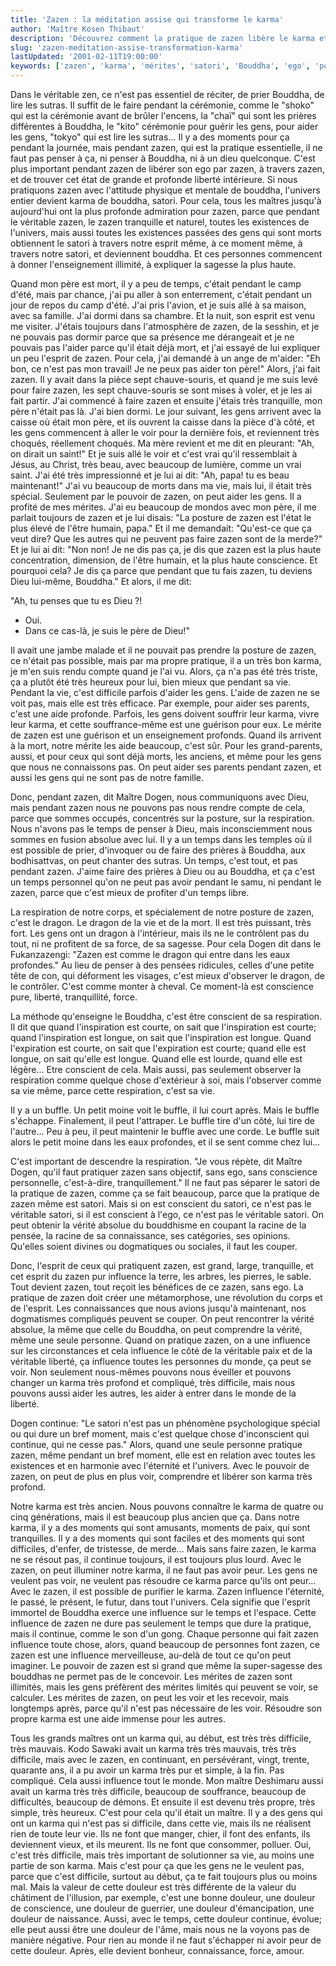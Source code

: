 ```yaml
---
title: 'Zazen : la méditation assise qui transforme le karma'
author: 'Maître Kosen Thibaut'
description: 'Découvrez comment la pratique de zazen libère le karma et crée des mérites durables par la méditation assise.'
slug: 'zazen-meditation-assise-transformation-karma'
lastUpdated: '2001-02-11T19:00:00'
keywords: ['zazen', 'karma', 'mérites', 'satori', 'Bouddha', 'ego', 'posture', 'respiration', 'liberté intérieure', 'méditation zen']
---
```


Dans le véritable zen, ce n'est pas essentiel de réciter, de prier 
Bouddha, de lire les sutras. Il suffit de le faire pendant la cérémonie,
comme le "shoko" qui est la cérémonie avant de brûler l'encens, la
"chaï" qui sont les prières différentes à Bouddha, le "kito"
cérémonie pour guérir les gens, pour aider les gens, "tokyo" qui est
lire les sutras... Il y a des moments pour ça pendant la journée, mais
pendant zazen, qui est la pratique essentielle, il ne faut pas penser à
ça, ni penser à Bouddha, ni à un dieu quelconque. C'est plus important
pendant zazen de libérer son ego par zazen, à travers zazen, et de
trouver cet état de grande et profonde liberté intérieure. Si nous
pratiquons zazen avec l'attitude physique et mentale de bouddha,
l'univers entier devient karma de bouddha, satori. Pour cela, tous les
maîtres jusqu'à aujourd'hui ont la plus profonde admiration pour
zazen, parce que pendant le véritable zazen, le zazen tranquille et
naturel, toutes les existences de l'univers, mais aussi toutes les
existences passées des gens qui sont morts obtiennent le satori à
travers notre esprit même, à ce moment même, à travers notre satori, et
deviennent bouddha. Et ces personnes commencent à donner l'enseignement
illimité, à expliquer la sagesse la plus haute.

Quand mon père est mort, il y a peu de temps, c'était pendant le camp
d'été, mais par chance, j'ai pu aller à son enterrement, c'était
pendant un jour de repos du camp d'été. J'ai pris l'avion, et je suis
allé à sa maison, avec sa famille. J'ai dormi dans sa chambre. Et la
nuit, son esprit est venu me visiter. J'étais toujours dans
l'atmosphère de zazen, de la sesshin, et je ne pouvais pas dormir parce
que sa présence me dérangeait et je ne pouvais pas l'aider parce qu'il
était déjà mort, et j'ai essayé de lui expliquer un peu l'esprit de
zazen. Pour cela, j'ai demandé à un ange de m'aider: "Eh bon, ce
n'est pas mon travail! Je ne peux pas aider ton père!" Alors, j'ai
fait zazen. Il y avait dans la pièce sept chauve-souris, et quand je me
suis levé pour faire zazen, les sept chauve-souris se sont mises à
voler, et je les ai fait partir. J'ai commencé à faire zazen et ensuite
j'étais très tranquille, mon père n'était pas là. J'ai bien dormi. Le
jour suivant, les gens arrivent avec la caisse où était mon père, et ils
ouvrent la caisse dans la pièce d'à côté, et les gens commencent à
aller le voir pour la dernière fois, et reviennent très choqués,
réellement choqués. Ma mère revient et me dit en pleurant: "Ah, on
dirait un saint!" Et je suis allé le voir et c'est vrai qu'il
ressemblait à Jésus, au Christ, très beau, avec beaucoup de lumière,
comme un vrai saint. J'ai été très impressionné et je lui ai dit: "Ah,
papa! tu es beau maintenant!" J'ai vu beaucoup de morts dans ma vie,
mais lui, il était très spécial. Seulement par le pouvoir de zazen, on
peut aider les gens. Il a profité de mes mérites. J'ai eu beaucoup de
mondos avec mon père, il me parlait toujours de zazen et je lui disais:
"La posture de zazen est l'état le plus élevé de l'être humain,
papa." Et il me demandait: "Qu'est-ce que ça veut dire? Que les
autres qui ne peuvent pas faire zazen sont de la merde?" Et je lui ai
dit: "Non non! Je ne dis pas ça, je dis que zazen est la plus haute
concentration, dimension, de l'être humain, et la plus haute
conscience. Et pourquoi cela? Je dis ça parce que pendant que tu fais
zazen, tu deviens Dieu lui-même, Bouddha." Et alors, il me dit:

"Ah, tu penses que tu es Dieu ?!

-   Oui.
-   Dans ce cas-là, je suis le père de Dieu!"

Il avait une jambe malade et il ne pouvait pas prendre la posture de
zazen, ce n'était pas possible, mais par ma propre pratique, il a un
très bon karma, je m'en suis rendu compte quand je l'ai vu. Alors, ça
n'a pas été très triste, ça a plutôt été très heureux pour lui, bien
mieux que pendant sa vie. Pendant la vie, c'est difficile parfois
d'aider les gens. L'aide de zazen ne se voit pas, mais elle est très
efficace. Par exemple, pour aider ses parents, c'est une aide profonde.
Parfois, les gens doivent souffrir leur karma, vivre leur karma, et
cette souffrance-même est une guérison pour eux. Le mérite de zazen est
une guérison et un enseignement profonds. Quand ils arrivent à la mort,
notre mérite les aide beaucoup, c'est sûr. Pour les grand-parents,
aussi, et pour ceux qui sont déjà morts, les anciens, et même pour les
gens que nous ne connaissons pas. On peut aider ses parents pendant
zazen, et aussi les gens qui ne sont pas de notre famille.

Donc, pendant zazen, dit Maître Dogen, nous communiquons avec Dieu, mais
pendant zazen nous ne pouvons pas nous rendre compte de cela, parce que
sommes occupés, concentrés sur la posture, sur la respiration. Nous
n'avons pas le temps de penser à Dieu, mais inconsciemment nous sommes
en fusion absolue avec lui. Il y a un temps dans les temples où il est
possible de prier, d'invoquer ou de faire des prières à Bouddha, aux
bodhisattvas, on peut chanter des sutras. Un temps, c'est tout, et pas
pendant zazen. J'aime faire des prières à Dieu ou au Bouddha, et ça
c'est un temps personnel qu'on ne peut pas avoir pendant le samu, ni
pendant le zazen, parce que c'est mieux de profiter d'un temps libre.

La respiration de notre corps, et spécialement de notre posture de
zazen, c'est le dragon. Le dragon de la vie et de la mort. Il est très
puissant, très fort. Les gens ont un dragon à l'intérieur, mais ils ne
le contrôlent pas du tout, ni ne profitent de sa force, de sa sagesse.
Pour cela Dogen dit dans le Fukanzazengi: "Zazen est comme le dragon
qui entre dans les eaux profondes." Au lieu de penser à des pensées
ridicules, celles d'une petite tête de con, qui déforment les visages,
c'est mieux d'observer le dragon, de le contrôler. C'est comme monter
à cheval. Ce moment-là est conscience pure, liberté, tranquillité,
force.

La méthode qu'enseigne le Bouddha, c'est être conscient de sa
respiration. Il dit que quand l'inspiration est courte, on sait que
l'inspiration est courte; quand l'inspiration est longue, on sait que
l'inspiration est longue. Quand l'expiration est courte, on sait que
l'expiration est courte; quand elle est longue, on sait qu'elle est
longue. Quand elle est lourde, quand elle est légère... Etre conscient
de cela. Mais aussi, pas seulement observer la respiration comme quelque
chose d'extérieur à soi, mais l'observer comme sa vie même, parce
cette respiration, c'est sa vie.

Il y a un buffle. Un petit moine voit le buffle, il lui court après.
Mais le buffle s'échappe. Finalement, il peut l'attraper. Le buffle
tire d'un côté, lui tire de l'autre... Peu à peu, il peut maintenir
le buffle avec une corde. Le buffle suit alors le petit moine dans les
eaux profondes, et il se sent comme chez lui...

C'est important de descendre la respiration. "Je vous répète, dit
Maître Dogen, qu'il faut pratiquer zazen sans objectif, sans ego, sans
conscience personnelle, c'est-à-dire, tranquillement." Il ne faut pas
séparer le satori de la pratique de zazen, comme ça se fait beaucoup,
parce que la pratique de zazen même est satori. Mais si on est conscient
du satori, ce n'est pas le véritable satori, si il est conscient à
l'ego, ce n'est pas le véritable satori. On peut obtenir la vérité
absolue du bouddhisme en coupant la racine de la pensée, la racine de sa
connaissance, ses catégories, ses opinions. Qu'elles soient divines ou
dogmatiques ou sociales, il faut les couper.

Donc, l'esprit de ceux qui pratiquent zazen, est grand, large,
tranquille, et cet esprit du zazen pur influence la terre, les arbres,
les pierres, le sable. Tout devient zazen, tout reçoit les bénéfices de
ce zazen, sans ego. La pratique de zazen doit créer une métamorphose,
une révolution du corps et de l'esprit. Les connaissances que nous
avions jusqu'à maintenant, nos dogmatismes compliqués peuvent se
couper. On peut rencontrer la vérité absolue, la même que celle du
Bouddha, on peut comprendre la vérité, même une seule personne. Quand on
pratique zazen, on a une influence sur les circonstances et cela
influence le côté de la véritable paix et de la véritable liberté, ça
influence toutes les personnes du monde, ça peut se voir. Non seulement
nous-mêmes pouvons nous éveiller et pouvons changer un karma très
profond et compliqué, très difficile, mais nous pouvons aussi aider les
autres, les aider à entrer dans le monde de la liberté.

Dogen continue: "Le satori n'est pas un phénomène psychologique
spécial ou qui dure un bref moment, mais c'est quelque chose
d'inconscient qui continue, qui ne cesse pas." Alors, quand une seule
personne pratique zazen, même pendant un bref moment, elle est en
relation avec toutes les existences et en harmonie avec l'éternité et
l'univers. Avec le pouvoir de zazen, on peut de plus en plus voir,
comprendre et libérer son karma très profond.

Notre karma est très ancien. Nous pouvons connaître le karma de quatre
ou cinq générations, mais il est beaucoup plus ancien que ça. Dans notre
karma, il y a des moments qui sont amusants, moments de paix, qui sont
tranquilles. Il y a des moments qui sont faciles et des moments qui sont
difficiles, d'enfer, de tristesse, de merde... Mais sans faire zazen,
le karma ne se résout pas, il continue toujours, il est toujours plus
lourd. Avec le zazen, on peut illuminer notre karma, il ne faut pas
avoir peur. Les gens ne veulent pas voir, ne veulent pas résoudre ce
karma parce qu'ils ont peur... Avec le zazen, il est possible de
purifier le karma. Zazen influence l'éternité, le passé, le présent, le
futur, dans tout l'univers. Cela signifie que l'esprit immortel de
Bouddha exerce une influence sur le temps et l'espace. Cette influence
de zazen ne dure pas seulement le temps que dure la pratique, mais il
continue, comme le son d'un gong. Chaque personne qui fait zazen
influence toute chose, alors, quand beaucoup de personnes font zazen, ce
zazen est une influence merveilleuse, au-delà de tout ce qu'on peut
imaginer. Le pouvoir de zazen est si grand que même la super-sagesse des
bouddhas ne permet pas de le concevoir. Les mérites de zazen sont
illimités, mais les gens préfèrent des mérites limités qui peuvent se
voir, se calculer. Les mérites de zazen, on peut les voir et les
recevoir, mais longtemps après, parce qu'il n'est pas nécessaire de
les voir. Résoudre son propre karma est une aide immense pour les
autres.

Tous les grands maîtres ont un karma qui, au début, est très très
difficile, très mauvais. Kodo Sawaki avait un karma très très mauvais,
très très difficile, mais avec le zazen, en continuant, en persévérant,
vingt, trente, quarante ans, il a pu avoir un karma très pur et simple,
à la fin. Pas compliqué. Cela aussi influence tout le monde. Mon maître
Deshimaru aussi avait un karma très très difficile, beaucoup de
souffrance, beaucoup de difficultés, beaucoup de démons. Et ensuite il
est devenu très propre, très simple, très heureux. C'est pour cela
qu'il était un maître. Il y a des gens qui ont un karma qui n'est pas
si difficile, dans cette vie, mais ils ne réalisent rien de toute leur
vie. Ils ne font que manger, chier, il font des enfants, ils deviennent
vieux, et ils meurent. Ils ne font que consommer, polluer. Oui, c'est
très difficile, mais très important de solutionner sa vie, au moins une
partie de son karma. Mais c'est pour ça que les gens ne le veulent pas,
parce que c'est difficile, surtout au début, ça te fait toujours plus
ou moins mal. Mais la valeur de cette douleur est très différente de la
valeur du châtiment de l'illusion, par exemple, c'est une bonne
douleur, une douleur de conscience, une douleur de guerrier, une douleur
d'émancipation, une douleur de naissance. Aussi, avec le temps, cette
douleur continue, évolue; elle peut aussi être une douleur de l'âme,
mais nous ne la voyons pas de manière négative. Pour rien au monde il ne
faut s'échapper ni avoir peur de cette douleur. Après, elle devient
bonheur, connaissance, force, amour.
